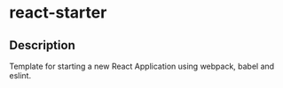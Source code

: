 # react-starter

## Description
Template for starting a new React Application using webpack, babel and eslint. 
